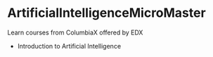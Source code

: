 # ArtificialIntelligenceMicroMaster
Learn courses from ColumbiaX offered by EDX
* Introduction to Artificial Intelligence
